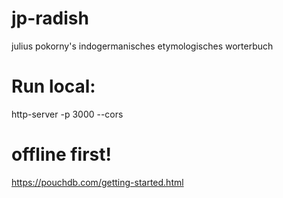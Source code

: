 # jp-radish
julius pokorny's indogermanisches etymologisches worterbuch

# Run local:
http-server -p 3000 --cors

# offline first!
https://pouchdb.com/getting-started.html